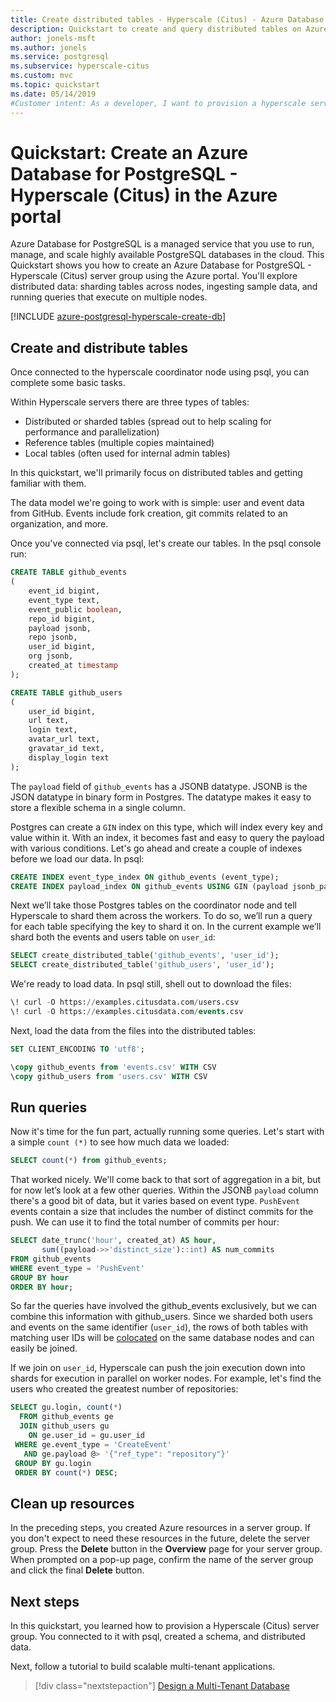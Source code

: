 ```yaml
---
title: Create distributed tables - Hyperscale (Citus) - Azure Database for PostgreSQL
description: Quickstart to create and query distributed tables on Azure Database for PostgreSQL Hyperscale (Citus).
author: jonels-msft
ms.author: jonels
ms.service: postgresql
ms.subservice: hyperscale-citus
ms.custom: mvc
ms.topic: quickstart
ms.date: 05/14/2019
#Customer intent: As a developer, I want to provision a hyperscale server group so that I can run queries quickly on large datasets.
---
```


# Quickstart: Create an Azure Database for PostgreSQL - Hyperscale (Citus) in the Azure portal

Azure Database for PostgreSQL is a managed service that you use to run, manage, and scale highly available PostgreSQL databases in the cloud. This Quickstart shows you how to create an Azure Database for PostgreSQL - Hyperscale (Citus) server group using the Azure portal. You'll explore distributed data: sharding tables across nodes, ingesting sample data, and running queries that execute on multiple nodes.

[!INCLUDE [azure-postgresql-hyperscale-create-db](../../includes/azure-postgresql-hyperscale-create-db.md)]

## Create and distribute tables

Once connected to the hyperscale coordinator node using psql, you can complete some basic tasks.

Within Hyperscale servers there are three types of tables:

- Distributed or sharded tables (spread out to help scaling for performance and parallelization)
- Reference tables (multiple copies maintained)
- Local tables (often used for internal admin tables)

In this quickstart, we'll primarily focus on distributed tables and getting familiar with them.

The data model we're going to work with is simple: user and event data from GitHub. Events include fork creation, git commits related to an organization, and more.

Once you've connected via psql, let's create our tables. In the psql console run:

```sql
CREATE TABLE github_events
(
    event_id bigint,
    event_type text,
    event_public boolean,
    repo_id bigint,
    payload jsonb,
    repo jsonb,
    user_id bigint,
    org jsonb,
    created_at timestamp
);

CREATE TABLE github_users
(
    user_id bigint,
    url text,
    login text,
    avatar_url text,
    gravatar_id text,
    display_login text
);
```

The `payload` field of `github_events` has a JSONB datatype. JSONB is the JSON datatype in binary form in Postgres. The datatype makes it easy to store a flexible schema in a single column.

Postgres can create a `GIN` index on this type, which will index every key and value within it. With an  index, it becomes fast and easy to query the payload with various conditions. Let's go ahead and create a couple of indexes before we load our data. In psql:

```sql
CREATE INDEX event_type_index ON github_events (event_type);
CREATE INDEX payload_index ON github_events USING GIN (payload jsonb_path_ops);
```

Next we’ll take those Postgres tables on the coordinator node and tell Hyperscale to shard them across the workers. To do so, we’ll run a query for each table specifying the key to shard it on. In the current example we’ll shard both the events and users table on `user_id`:

```sql
SELECT create_distributed_table('github_events', 'user_id');
SELECT create_distributed_table('github_users', 'user_id');
```

We're ready to load data. In psql still, shell out to download the files:

```sql
\! curl -O https://examples.citusdata.com/users.csv
\! curl -O https://examples.citusdata.com/events.csv
```

Next, load the data from the files into the distributed tables:

```sql
SET CLIENT_ENCODING TO 'utf8';

\copy github_events from 'events.csv' WITH CSV
\copy github_users from 'users.csv' WITH CSV
```

## Run queries

Now it's time for the fun part, actually running some queries. Let's start with a simple `count (*)` to see how much data we loaded:

```sql
SELECT count(*) from github_events;
```

That worked nicely. We'll come back to that sort of aggregation in a bit, but for now let’s look at a few other queries. Within the JSONB `payload` column there's a good bit of data, but it varies based on event type. `PushEvent` events contain a size that includes the number of distinct commits for the push. We can use it to find the total number of commits per hour:

```sql
SELECT date_trunc('hour', created_at) AS hour,
       sum((payload->>'distinct_size')::int) AS num_commits
FROM github_events
WHERE event_type = 'PushEvent'
GROUP BY hour
ORDER BY hour;
```

So far the queries have involved the github\_events exclusively, but we can combine this information with github\_users. Since we sharded both users and events on the same identifier (`user_id`), the rows of both tables with matching user IDs will be [colocated](https://docs.citusdata.com/en/stable/sharding/data_modeling.html#colocation) on the same database nodes and can easily be joined.

If we join on `user_id`, Hyperscale can push the join execution down into shards for execution in parallel on worker nodes. For example, let's find the users who created the greatest number of repositories:

```sql
SELECT gu.login, count(*)
  FROM github_events ge
  JOIN github_users gu
    ON ge.user_id = gu.user_id
 WHERE ge.event_type = 'CreateEvent'
   AND ge.payload @> '{"ref_type": "repository"}'
 GROUP BY gu.login
 ORDER BY count(*) DESC;
```

## Clean up resources

In the preceding steps, you created Azure resources in a server group. If you don't expect to need these resources in the future, delete the server group. Press the **Delete** button in the **Overview** page for your server group. When prompted on a pop-up page, confirm the name of the server group and click the final **Delete** button.

## Next steps

In this quickstart, you learned how to provision a Hyperscale (Citus) server group. You connected to it with psql, created a schema, and distributed data.

Next, follow a tutorial to build scalable multi-tenant applications.
> [!div class="nextstepaction"]
> [Design a Multi-Tenant Database](https://aka.ms/hyperscale-tutorial-multi-tenant)
